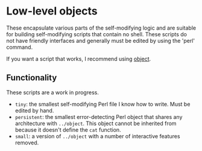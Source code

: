 # Low-level objects

These encapsulate various parts of the self-modifying logic and are suitable for building self-modifying
scripts that contain no shell. These scripts do not have friendly interfaces and generally must be edited
by using the 'perl' command.

If you want a script that works, I recommend using [object](../object).

## Functionality

These scripts are a work in progress.

- `tiny`: the smallest self-modifying Perl file I know how to write. Must be edited by hand.
- `persistent`: the smallest error-detecting Perl object that shares any architecture with `../object`.
  This object cannot be inherited from because it doesn't define the `cat` function.
- `small`: a version of `../object` with a number of interactive features removed.

